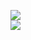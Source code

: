 [![](https://img.shields.io/badge/Made%20With-Github%20Spray-lightgrey.svg?style=for-the-badge&logo=github)](https://github.com/Annihil/github-spray#5827)  
[![](https://i.imgur.com/2DrTn0Z.gif)](https://github.com/Annihil/github-spray)
